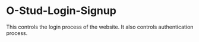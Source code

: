 # O-Stud-Login-Signup
This controls the login process of the website. It also controls authentication process.
